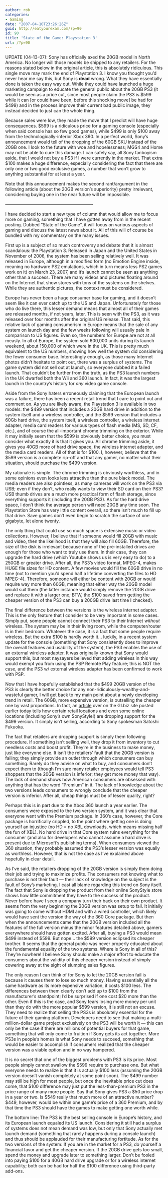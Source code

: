 ```yaml
---
author: rob
categories:
- Gaming
date: "2007-04-10T23:26:26Z"
guid: http://eatyourexam.com/?p=90
id: 90
title: 'State of the Game: Playstation 3'
url: /?p=90
---
```

UPDATE (04-13-07): Sony has officially axed the 20GB model in North America. No longer will those models be shipped to any retailers. For the reasons stated below in the original article, this is absolutely ridiculous. This single move may mark the end of Playstation 3. I know you thought you&#8217;d never hear me say this, but Sony is **dead** wrong. What they have essentially done is taken the easy way out. While they could have launched a huge marketing campaign to educate the general public about the 20GB PS3 (it would be seen as a price cut, since most people claim the PS3 is $599 while it can [or could have been, before this shocking move] be had for $499) and in the process improve their current bad public image, they instead decided to just can the whole thing.

Because sales were low, they made the move that I predict will have huge consequences. $599 is a ridiculous price for a gaming console (especially when said console has so few good games), while $499 is only $100 away from the technologically-inferior Xbox 360. In a perfect world, Sony&#8217;s announcement would tell of the dropping of the 60GB SKU instead of the 20GB one. I look to the future with woe and hopelessness; MGS4 and Home may not be able to cure this damage. I can safely say, all Sony fanboyism aside, that I would not buy a PS3 if I were currently in the market. That extra $100 makes a huge difference, especially considering the fact that there are only one or two good exclusive games, a number that won&#8217;t grow to anything substantial for at least a year.

Note that this announcement makes the second rant/argument in the following article (about the 20GB version&#8217;s superiority) pretty irrelevant, considering buying one in the near future will be impossible.

&#8212;&#8212;&#8212;&#8212;&#8212;&#8212;&#8212;&#8212;&#8212;&#8212;&#8212;&#8212;&#8212;&#8212;&#8212;&#8212;&#8212;&#8212;&#8212;&#8212;

I have decided to start a new type of column that would allow me to focus more on gaming, something that I have gotten away from in the recent posting. Dubbed &#8220;State of the Game&#8221;, it will focus on various aspects of gaming and discuss the latest news about it. All of this will of course be bundled with my commentary on the many issues.

First up is a subject of so much controversy and debate that it is almost scandalous: the Playstation 3. Released in Japan and the United States in November of 2006, the system has been selling relatively well. It was released in Europe, although in a modified form (no Emotion Engine inside, meaning no hardware PS2 emulations, which in turn means less PS2 games work on it) on March 23, 2007, and it&#8217;s launch cannot be seen as anything other than a success. There are many videos and pictures floating around on the Internet that show stores with tons of the systems on the shelves. While they are authentic pictures, the context must be considered.

Europe has never been a huge consumer base for gaming, and it doesn&#8217;t seem like it can ever catch up to the US and Japan. Unfortunately for those who do live there, this lesser demand means that almost all of their games are released months, if not years, later. This is seen with the PS3, as it was released over four months after the original US release. That said, this relative lack of gaming consumerism in Europe means that the sale of any system on launch day and the few weeks following will usually pale in comparison to US figures. Even so, the numbers for Europe are not at all measly. In all of Europe, the system sold 600,000 units during its launch weekend, about 150,000 of which were in the UK. This is pretty much equivalent to the US numbers, showing how well the system did considering the fewer consumer base. Interestingly enough, as those many Internet photos didn&#8217;t hesitate to point out, there was a surplus of systems. The game system did not sell out at launch, so everyone dubbed it a failed launch. That couldn&#8217;t be further from the truth, as the PS3 launch numbers in the UK dwarfed both the Wii and 360 launch. In fact, it was the largest launch in the country&#8217;s history for _any_ video game console.

Aside from the Sony haters erroneously claiming that the European launch was a failure, there has been a recent retail trend that I care to point out and comment on. As you are likely aware, the Playstation 3 is available in two models: the $499 version that includes a 20GB hard drive in addition to the system itself and a wireless controller, and the $599 version that includes a 60Gb hard drive, the system itself, a wireless controller, a wireless internet adapter, media card readers for various types of flash media (MS, SD, CF, etc.), and of course the all-important chrome trimming on the exterior. While it may initially seem that the $599 is obviously better choice, you must consider what exactly it is that it gives you. All chrome trimming aside, it gives you 40GB more of hard drive space, the wireless internet adapter, and the media card readers. All of that is for $100. I, however, believe that the $599 version is a complete rip-off and that any gamer, no matter what their situation, should purchase the $499 version.

My rationale is simple. The chrome trimming is obviously worthless, and in some opinions even looks less attractive than the pure black model. The media readers are also pointless, as many cameras will work on the PS3 via USB; even if they don&#8217;t, who really wants to view their SD card on their PS3? USB thumb drives are a much more practical form of flash storage, since everything supports it (including the 20GB PS3). As for the hard drive space, I don&#8217;t think the average person will need 20GB any time soon. The Playstation Store has very little content overall, so there isn&#8217;t much to fill up that drive. Save games don&#8217;t even begin to scratch the surface of one gigabyte, let alone twenty.

The only thing that could use so much space is extensive music or video collections. However, I believe that if someone would fill 20GB with music and video, then the likelihood is that they will also fill 60GB. Therefore, the size of the disk is irrelevant because none of the pre-installed drives are enough for those who want to truly use them. In their case, they can upgrade the hard drive (which Youtube shows us is very easy to do) to a 250GB or greater drive. After all, the PS3&#8217;s video format, MPEG-4, makes HUGE file sizes for HD content. A few movies would fill the 60GB drive in no time (not to mention you&#8217;d spend half a lifetime converting the files to HD MPEG-4). Therefore, someone will either be content with 20GB or would require way more than 60GB, meaning that either way the 20GB model would suit them (the latter instance would simply remove the 20GB drive and replace it with a larger one; BTW, the $100 saved from getting the cheaper version of the PS3 can buy a 200GB drive last time I checked).

The final difference between the versions is the wireless internet adapter. This is the only feature that I consider to be very important in some cases. Simply put, some people cannot connect their PS3 to their Internet _without_ wireless. The system may be in their living room, while the computer/router is in their bedroom. Whatever the case, it is a fact that some people require wireless. But the extra $100 is hardly worth it&#8230; luckily, in a recent system update for the console (something that Sony consistently does to improve the overall features and usability of the system), the PS3 enables the use of an external wireless adapter. It was originally known that Sony would support this, but most naysayers believed that adding wireless in this way would exempt you from using the PSP Remote Play feature; this is NOT the case, and the PS3 w/ external wireless adapter has been confirmed to work with PSP.

Now that I have hopefully established that the $499 20GB version of the PS3 is clearly the better choice for any non-ridiculously-wealthy-and-wasteful gamer, I will get back to my main point about a newly developing trend in retail. The 60GB, more expensive version, is outselling the cheaper one by vast proportions. In fact, an [article](http://www.gamesindustry.biz/content_page.php?aid=24078) over on the GI.biz site posted earlier today tells how certain retail locations and even some online locations (including Sony&#8217;s own SonyStyle!) are dropping support for the $499 version. It simply isn&#8217;t selling, according to Sony spokesman Satoshi Fukuoka.

The fact that retailers are dropping support is simply them following procedure. If something isn&#8217;t selling well, they drop it from inventory to cut needless costs and boost profit. They&#8217;re in the business to make money, just like everyone else. It isn&#8217;t the retailers&#8217; fault that the 20GB version is failing; they simply provide an outlet through which consumers can buy something. Rarely do they advise on what to buy, and consumers don&#8217;t expect them to (though I&#8217;m sure many retailer employees would tell PS3 shoppers that the 20GB version is inferior; they get more money that way). The lack of demand shows how American consumers are obsessed with anything that has the word &#8220;Premium&#8221; in it. The lack of knowledge about the two versions leads consumers to wrongly conclude that the cheaper version is inferior. After all, cheap things must be of lesser quality, right?

Perhaps this is in part due to the Xbox 360 launch a year earlier. The consumers were exposed to the two version system, and it was clear that everyone went with the Premium package. In 360&#8217;s case, however, the Core package is horrifically crippled, to the point where getting one is doing yourself an injustice (no HD = no XBL downloads, which means missing half the fun of XBL). No hard drive in that Core system ruins everything for the consumer (and also for developers who cannot assume a hard drive is present due to Microsoft&#8217;s publishing terms). When consumers viewed the 360 situation, they probably assumed the PS3&#8217;s lesser version was equally as worthless. However, that is not the case as I&#8217;ve explained above hopefully in clear detail.

As I&#8217;ve said, the retailers dropping of the 20GB version is simply them doing their job and trying to maximize profits. The consumers not knowing what to purchase is not their fault &#8212; their lack of knowledge on the subject is the fault of Sony&#8217;s marketing. I cast all blame regarding this trend on Sony itself. The fact that Sony is dropping the product from their online SonyStyle store shows how little commitment they have to the success of the product. Never before have I seen a company turn their back on their own product. It seems from the very beginning the 20GB version was setup to fail. It initially was going to come without HDMI and with a wired controller, which likely would have sent the version the way of the 360 Core package. But then when the announcements came that the 20GB version included all the features of the full version minus the minor features detailed above, gamers everywhere should have gotten excited. After all, buying a PS3 would mean $499 instead of $599. But nope&#8230; the $599 version eclipsed its cheaper brother. It seems that the general public was never properly educated about the fundamental equality of the two systems. Where is Sony in all of this? They&#8217;re nowhere! I believe Sony should make a major effort to educate the consumers about the validity of this cheaper version instead of simply cowering away at the sight of slumping sales figures.

The only reason I can think of for Sony to let the 20GB version fail is because it causes them to lose so much money. Having essentially all the same hardware as its more expensive variation, it costs $100 less. The differences between them clearly don&#8217;t add up to $100 from the manufacturer&#8217;s standpoint; I&#8217;d be surprised if one cost $20 more than the other. Even if this is the case, and Sony fears losing more money per unit than they do with the more popular $599 version, it is still not an excuse. They need to realize that selling the PS3s is absolutely essential for the future of their gaming platform. Developers need to see that making a multi-million-dollar game project exclusively on the PS3 will be worth it &#8212; this can only be the case if there are millions of potential buyers for that game, something that will only come to fruition if Sony gets its act together. More PS3s in people&#8217;s homes is what Sony needs to succeed, something that would be easier to accomplish if consumers realized that the cheaper version was a viable option and in no way hampered.

It is no secret that one of the biggest problems with PS3 is its price. Most people simply cannot swallow the $599 require to purchase one. But what everyone needs to realize is that it is actually $100 less (assuming the 20GB version doesn&#8217;t vanish completely at some point soon). The $499 number may still be high for most people, but once the inevitable price cut does come, that $100 difference may just put the less-than-premium PS3 in the price range of many more people. Say that Sony gives PS3 a $50 price drop in a year or two. Is $549 really that much more of an attractive number? $449, however, would be within one game&#8217;s price of a 360 Premium, and by that time the PS3 should have the games to make getting one worth while.

The bottom line: The PS3 is the best selling console in Europe&#8217;s history, and its European launch equaled its US launch. Considering it still had a surplus of systems does not mean demand was low, but only that Sony actually met launch demand (something that rarely happens during a console launch) and thus should be applauded for their manufacturing fortitude. As for the two versions of the system: If you are in the market for a PS3, do yourself a financial favor and get the cheaper version. If the 20GB drive gets too small, spend the money and upgrade later to something larger. Don&#8217;t be fooled into paying $100 for a 40GB hard drive upgrade or for a wireless internet capability; both can be had for half the $100 difference using third-party add-ons.